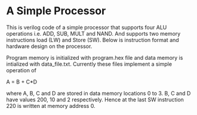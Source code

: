 # A Simple Processor

This is verilog code of a simple processor that supports four ALU operations i.e. ADD, SUB, MULT and NAND. And supports two memory instructions load (LW) and Store (SW). Below is instruction format and hardware design on the processor.

Program memory is initialized with program.hex file and data memory is intialized with data_file.txt. Currently these files implement a simple operation of


A = B + C*D


where A, B, C and D are stored in data memory locations 0 to 3. B, C and D have values 200, 10 and 2 respectively. Hence at the last SW instruction 220 is written at memory address 0.
